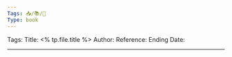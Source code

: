 ```yaml
---
Tags: 📥/📚/🔴 
Type: book
---
```


Tags: 
Title: <% tp.file.title %>
Author: 
Reference: 
Ending Date: 

---
